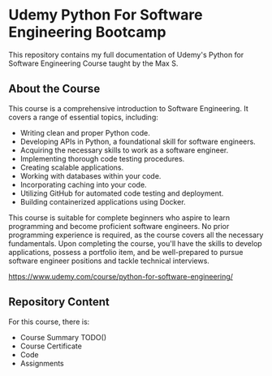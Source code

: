# Udemy Python For Software Engineering Bootcamp
This repository contains my full documentation of Udemy's Python for Software Engineering Course taught by the Max S.
## About the Course
This course is a comprehensive introduction to Software Engineering. It covers a range of essential topics, including:

- Writing clean and proper Python code.
- Developing APIs in Python, a foundational skill for software engineers.
- Acquiring the necessary skills to work as a software engineer.
- Implementing thorough code testing procedures.
- Creating scalable applications.
- Working with databases within your code.
- Incorporating caching into your code.
- Utilizing GitHub for automated code testing and deployment.
- Building containerized applications using Docker.

This course is suitable for complete beginners who aspire to learn programming and become proficient software engineers. No prior programming experience is required, as the course covers all the necessary fundamentals. Upon completing the course, you'll have the skills to develop applications, possess a portfolio item, and be well-prepared to pursue software engineer positions and tackle technical interviews.

https://www.udemy.com/course/python-for-software-engineering/

## Repository Content
For this course, there is:
- Course Summary TODO()
- Course Certificate
- Code
- Assignments
